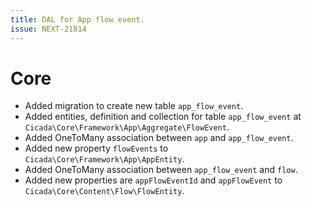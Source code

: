 ```yaml
---
title: DAL for App flow event.
issue: NEXT-21814
---
```

# Core
* Added migration to create new table `app_flow_event`.
* Added entities, definition and collection for table `app_flow_event` at `Cicada\Core\Framework\App\Aggregate\FlowEvent`.
* Added OneToMany association between `app` and `app_flow_event`.
* Added new property `flowEvents` to `Cicada\Core\Framework\App\AppEntity`.
* Added OneToMany association between `app_flow_event` and `flow`.
* Added new properties are `appFlowEventId` and `appFlowEvent` to `Cicada\Core\Content\Flow\FlowEntity`.
